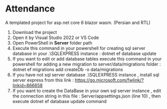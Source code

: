 # Attendance
A templated project for asp.net core 6 blazor wasm. (Persian and RTL)

1. Download the project
2. Open it by Visual Studio 2022 or VS Code
3. Open PowerShell in **Server** folder path
4. Execute this command in your powershell for creating sql server database in your .\SQLEXPRESS instance : dotnet ef database update
5. If you want to edit or add database tables execute this command in your powershell for adding a new migration to server/data/migrations folder : dotnet ef migrations add createDb -o data/migrations
6. If you have not sql server database .\SQLEXPRESS instance , install sql server express from this link : https://go.microsoft.com/fwlink/?linkid=866658
7. If you want to create the DataBase in your own sql server instance , edit the connection string in this file : Server/appsettings.json (line 10) , then execute dotnet ef database update command